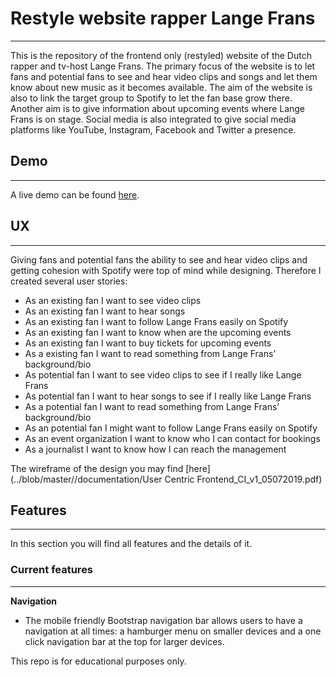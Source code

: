 # Restyle website rapper Lange Frans
---

This is the repository of the frontend only (restyled) website of the Dutch rapper and tv-host Lange Frans. The primary focus of the website is to let fans and potential fans to see and hear video clips and songs and let them know about new music as it becomes available.
The aim of the website is also to link the target group to Spotify to let the fan base grow there. Another aim is to give information about upcoming events where Lange Frans is on stage.
Social media is also integrated to give social media platforms like YouTube, Instagram, Facebook and Twitter a presence.

## Demo
___


A live demo can be found [here](https://devricardotubbs.github.io/frontend-milestone-project/).

## UX
___

Giving fans and potential fans the ability to see and hear video clips and getting cohesion with Spotify were top of mind while designing. Therefore I created several user stories:

* As an existing fan I want to see video clips 
* As an existing fan I want to hear songs
* As an existing fan I want to follow Lange Frans easily on Spotify
* As an existing fan I want to know when are the upcoming events
* As an existing fan I want to buy tickets for upcoming events
* As a existing fan I want to read something from Lange Frans’ background/bio
* As potential fan I want to see video clips to see if I really like Lange Frans 
* As potential fan I want to hear songs to see if I really like Lange Frans
* As a potential fan I want to read something from Lange Frans’ background/bio
* As an potential fan I might want to follow Lange Frans easily on Spotify
* As an event organization I want to know who I can contact for bookings
* As a journalist I want to know how I can reach the management

The wireframe of the design you may find [here](../blob/master//documentation/User Centric Frontend_CI_v1_05072019.pdf)

## Features
___

In this section you will find all features and the details of it.

### Current features
___

**Navigation**
- The mobile friendly Bootstrap navigation bar allows users to have a navigation at all times: a hamburger menu on smaller devices and a one click navigation bar at the top for larger devices.


















This repo is for educational purposes only. 

